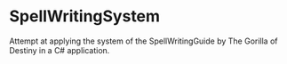 # SpellWritingSystem
Attempt at applying the system of the SpellWritingGuide by The Gorilla of Destiny in a C# application.
